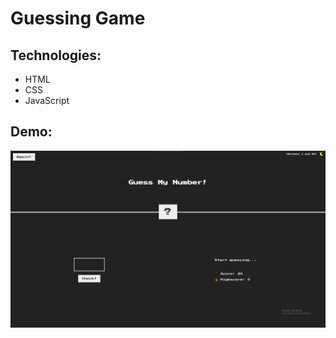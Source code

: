 # Guessing Game

## Technologies:
- HTML
- CSS
- JavaScript

## Demo:
![Dark theme](demo_pictures/dark_theme.png?raw=true "Guessing Game")
